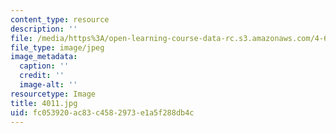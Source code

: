 ```yaml
---
content_type: resource
description: ''
file: /media/https%3A/open-learning-course-data-rc.s3.amazonaws.com/4-614-religious-architecture-and-islamic-cultures-fall-2002/fc053920ac83c4582973e1a5f288db4c_4011.jpg
file_type: image/jpeg
image_metadata:
  caption: ''
  credit: ''
  image-alt: ''
resourcetype: Image
title: 4011.jpg
uid: fc053920-ac83-c458-2973-e1a5f288db4c
---
```

